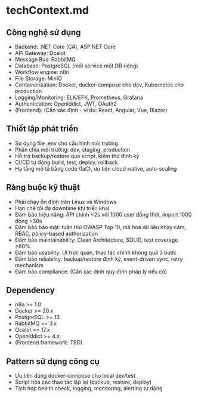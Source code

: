 # techContext.md

## Công nghệ sử dụng
- Backend: .NET Core (C#), ASP.NET Core
- API Gateway: Ocelot
- Message Bus: RabbitMQ
- Database: PostgreSQL (mỗi service một DB riêng)
- Workflow engine: n8n
- File Storage: MinIO
- Containerization: Docker, docker-compose cho dev, Kubernetes cho production
- Logging/Monitoring: ELK/EFK, Prometheus, Grafana
- Authentication: OpenIddict, JWT, OAuth2
- (Frontend): (Cần xác định - ví dụ: React, Angular, Vue, Blazor)

## Thiết lập phát triển
- Sử dụng file .env cho cấu hình môi trường
- Phân chia môi trường: dev, staging, production
- Hỗ trợ backup/restore qua script, kiểm thử định kỳ
- CI/CD tự động build, test, deploy, rollback
- Hạ tầng mô tả bằng code (IaC), ưu tiên cloud-native, auto-scaling

## Ràng buộc kỹ thuật
- Phải chạy ổn định trên Linux và Windows
- Hạn chế tối đa downtime khi triển khai
- Đảm bảo hiệu năng: API chính <2s với 1000 user đồng thời, import 1000 dòng <30s
- Đảm bảo bảo mật: tuân thủ OWASP Top 10, mã hóa dữ liệu nhạy cảm, RBAC, policy-based authorization
- Đảm bảo maintainability: Clean Architecture, SOLID, test coverage >80%
- Đảm bảo usability: UI trực quan, thao tác chính không quá 3 bước
- Đảm bảo reliability: backup/restore định kỳ, event-driven sync, retry mechanism
- Đảm bảo compliance: (Cần xác định quy định pháp lý nếu có)

## Dependency
- n8n >= 1.0
- Docker >= 20.x
- PostgreSQL >= 13
- RabbitMQ >= 3.x
- Ocelot >= 17.x
- OpenIddict >= 4.x
- (Frontend framework: TBD)

## Pattern sử dụng công cụ
- Ưu tiên dùng docker-compose cho local dev/test
- Script hóa các thao tác lặp lại (backup, restore, deploy)
- Tích hợp health check, logging, monitoring, alerting tự động 